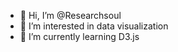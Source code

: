 - 👋 Hi, I’m @Researchsoul
- 👀 I’m interested in data visualization
- 🌱 I’m currently learning D3.js

<!---
Researchsoul/Researchsoul is a ✨ special ✨ repository because its `README.md` (this file) appears on your GitHub profile.
You can click the Preview link to take a look at your changes.
--->
